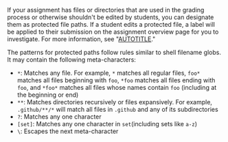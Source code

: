 If your assignment has files or directories that are used in the grading process or otherwise shouldn't be edited by students, you can designate them as protected file paths. If a student edits a protected file, a label will be applied to their submission on the assignment overview page for you to investigate. For more information, see "[AUTOTITLE](/education/manage-coursework-with-github-classroom/teach-with-github-classroom/monitor-students-progress-with-the-assignment-overview-page)."

The patterns for protected paths follow rules similar to shell filename globs. It may contain the following meta-characters:

- `*`: Matches any file. For example, `*` matches all regular files, `foo*` matches all files beginning with `foo`, `*foo` matches all files ending with `foo`, and `*foo*` matches all files whose names contain `foo` (including at the beginning or end)
- `**`: Matches directories recursively or files expansively. For example, `.github/**/*` will match all files in `.github` and any of its subdirectories
- `?`: Matches any one character
- `[set]`: Matches any one character in `set`(including sets like `a-z`)
- `\`: Escapes the next meta-character
